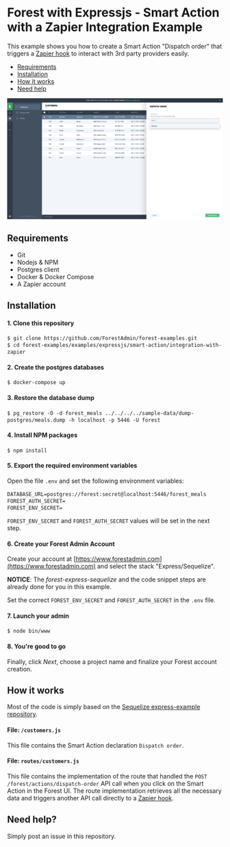 # Forest with Expressjs - Smart Action with a Zapier Integration Example

This example shows you how to create a Smart Action "Dispatch order" that
triggers a [Zapier hook](https://zapier.com/zapbook/webhook/) to interact with
3rd party providers easily.

- [Requirements](#requirements)
- [Installation](#installation)
- [How it works](#how-it-works)
- [Need help](#need-help)

![Screenshot](screenshot.png?raw=true "Screenshot")

## Requirements
- Git
- Nodejs & NPM
- Postgres client
- Docker & Docker Compose
- A Zapier account

## Installation

#### 1. Clone this repository
```
$ git clone https://github.com/ForestAdmin/forest-examples.git
$ cd forest-examples/examples/expressjs/smart-action/integration-with-zapier
```

#### 2. Create the postgres databases
```
$ docker-compose up
```

#### 3. Restore the database dump
```
$ pg_restore -O -d forest_meals ../../../../sample-data/dump-postgres/meals.dump -h localhost -p 5446 -U forest
```

#### 4. Install NPM packages

```
$ npm install
```

#### 5. Export the required environment variables
Open the file `.env` and set the following environment variables:

```
DATABASE_URL=postgres://forest:secret@localhost:5446/forest_meals
FOREST_AUTH_SECRET=
FOREST_ENV_SECRET=
```

`FOREST_ENV_SECRET` and `FOREST_AUTH_SECRET` values will be set in the next step.

#### 6. Create your Forest Admin Account
Create your account at [https://www.forestadmin.com](https://www.forestadmin.com) and select the stack "Express/Sequelize".

**NOTICE**: The *forest-express-sequelize* and the code snippet steps are already done for you in this example.

Set the correct `FOREST_ENV_SECRET` and `FOREST_AUTH_SECRET` in the `.env` file.

#### 7. Launch your admin

```
$ node bin/www
```

#### 8. You're good to go

Finally, click *Next*, choose a project name and finalize your Forest account creation.

## How it works

Most of the code is simply based on the [Sequelize express-example repository](https://github.com/sequelize/express-example).

#### File: `/customers.js`

This file contains the Smart Action declaration `Dispatch order`.

#### File: `routes/customers.js`

This file contains the implementation of the route that handled the `POST /forest/actions/dispatch-order` API call when you click on the Smart Action in the Forest UI. The route implementation retrieves all the necessary data and triggers another API call directly to a [Zapier hook](https://zapier.com/zapbook/webhook/).

## Need help?

Simply post an issue in this repository.
